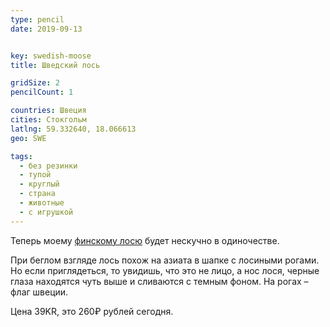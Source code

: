 ```yaml
---
type: pencil
date: 2019-09-13


key: swedish-moose
title: Шведский лось

gridSize: 2
pencilCount: 1

countries: Швеция
cities: Стокгольм
latlng: 59.332640, 18.066613
geo: SWE

tags:
  - без резинки
  - тупой
  - круглый
  - страна
  - животные
  - с игрушкой
---
```


Теперь моему [финскому лосю](?display=finnishmoose) будет нескучно в одиночестве.

При беглом взгляде лось похож на азиата в шапке с лосиными рогами. Но если приглядеться, то увидишь, что это не лицо, а нос лося, черные глаза находятся чуть выше и сливаются с темным фоном. На рогах – флаг швеции.

Цена 39KR, это 260₽ рублей сегодня.
